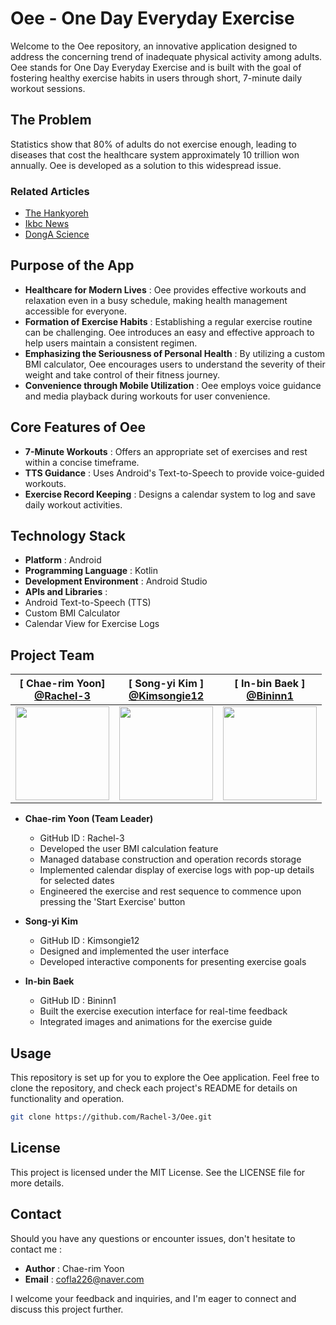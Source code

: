 # Oee - One Day Everyday Exercise

Welcome to the Oee repository, an innovative application designed to address the concerning trend of inadequate physical activity among adults. Oee stands for One Day Everyday Exercise and is built with the goal of fostering healthy exercise habits in users through short, 7-minute daily workout sessions.

## The Problem

Statistics show that 80% of adults do not exercise enough, leading to diseases that cost the healthcare system approximately 10 trillion won annually. Oee is developed as a solution to this widespread issue.

### Related Articles
- [The Hankyoreh](https://www.hani.co.kr/arti/international/international_general/1063347.html)
- [Ikbc News](http://www.ikbc.co.kr/article/view/kbc202210190032)
- [DongA Science](https://m.dongascience.com/news.php?idx=32568)

## Purpose of the App

- **Healthcare for Modern Lives** : Oee provides effective workouts and relaxation even in a busy schedule, making health management accessible for everyone.
- **Formation of Exercise Habits** : Establishing a regular exercise routine can be challenging. Oee introduces an easy and effective approach to help users maintain a consistent regimen.
- **Emphasizing the Seriousness of Personal Health** : By utilizing a custom BMI calculator, Oee encourages users to understand the severity of their weight and take control of their fitness journey.
- **Convenience through Mobile Utilization** : Oee employs voice guidance and media playback during workouts for user convenience.

## Core Features of Oee

- **7-Minute Workouts** : Offers an appropriate set of exercises and rest within a concise timeframe.
- **TTS Guidance** : Uses Android's Text-to-Speech to provide voice-guided workouts.
- **Exercise Record Keeping** : Designs a calendar system to log and save daily workout activities.

## Technology Stack

- **Platform** : Android
- **Programming Language** : Kotlin
- **Development Environment** : Android Studio
- **APIs and Libraries** :
- Android Text-to-Speech (TTS)
- Custom BMI Calculator
- Calendar View for Exercise Logs

## Project Team

<div align="center">

|[ Chae-rim Yoon]<br/> [@Rachel-3](https://github.com/Rachel-3)<br/>  |[ Song-yi Kim ]<br/> [@Kimsongie12](https://github.com/Kimsongie12)<br/>  | [ In-bin Baek ]<br/> [@Bininn1](https://github.com/Bininn1)<br/>  |
| :----------------------------------------------------------: | :---------------------------------------------: | :---------------------------------------------: |
| <img src="https://github.com/kim-do-hyeon/2024-jj-capstone-design/assets/21982942/1cf65d61-bf06-4e84-a055-10a0d7d1d22d" width="150"> | <img src="https://avatars.githubusercontent.com/u/127849839?v=4" width="150"> | <img src="https://avatars.githubusercontent.com/u/129733249?v=4" width="150"> |

</div>

- **Chae-rim Yoon (Team Leader)**
  - GitHub ID : Rachel-3
  - Developed the user BMI calculation feature
  - Managed database construction and operation records storage
  - Implemented calendar display of exercise logs with pop-up details for selected dates
  - Engineered the exercise and rest sequence to commence upon pressing the 'Start Exercise' button

- **Song-yi Kim**
  - GitHub ID : Kimsongie12
  - Designed and implemented the user interface
  - Developed interactive components for presenting exercise goals

- **In-bin Baek**
  - GitHub ID : Bininn1
  - Built the exercise execution interface for real-time feedback
  - Integrated images and animations for the exercise guide

## Usage

This repository is set up for you to explore the Oee application. Feel free to clone the repository, and check each project's README for details on functionality and operation.

```bash
git clone https://github.com/Rachel-3/Oee.git
```

## License
This project is licensed under the MIT License. See the LICENSE file for more details.

## Contact

Should you have any questions or encounter issues, don't hesitate to contact me :

- **Author** : Chae-rim Yoon
- **Email** : cofla226@naver.com

I welcome your feedback and inquiries, and I'm eager to connect and discuss this project further.
